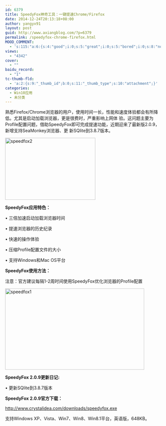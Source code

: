 ```yaml
---
id: 6379
title: SpeedyFox神奇工具：一键提速Chrome/Firefox
date: 2014-12-24T20:13:18+08:00
author: yangyx91
layout: post
guid: http://www.axiangblog.com/?p=6379
permalink: /speedyfox-chrome-firefox.html
MOOD_COMMENT:
  - 's:115:"a:6:{s:4:"good";i:0;s:5:"great";i:0;s:5:"bored";i:0;s:8:"nonsense";i:0;s:13:"notunderstand";i:0;s:7:"passing";i:0;}";'
views:
  - "4342"
cover:
  - ""
baidu_record:
  - "1"
tc-thumb-fld:
  - 'a:2:{s:9:"_thumb_id";b:0;s:11:"_thumb_type";s:10:"attachment";}'
categories:
  - Win10应用
  - 未分类
---
```

熟悉Firefox/Chrome浏览器的用户，使用时间一长，性能和速度体验都会有所降低。尤其是启动加载浏览器，更是很费时，严重影响上网体 验。这问题主要为Profile配置问题，借助SpeedyFox即可完成提速功能，近期迎来了最新版2.0.9，新增支持SeaMonkey浏览器、更 新SQlite到3.8.7版本。

<a href="http://www.axiangblog.com/wp-content/uploads/2013/12/speedfox2.jpg" target="_blank"  rel="nofollow" ><img loading="lazy" class="aligncenter size-full wp-image-5361" src="http://www.axiangblog.com/wp-content/uploads/2013/12/speedfox2.jpg" alt="speedfox2" width="292" height="200" /></a>

**SpeedyFox应用特色：**

• 三倍加速启动加载浏览器时间

• 提速浏览器的历史纪录

• 快速的操作体验

• 压缩Profile配置文件的大小

• 支持Windows和Mac OS平台

**SpeedyFox使用方法：**

注意：官方建议每隔1-2周时间使用SpeedyFox优化浏览器的Profile配置

<a href="http://www.axiangblog.com/wp-content/uploads/2013/12/speedfox1.jpg" target="_blank"  rel="nofollow" ><img loading="lazy" class="aligncenter size-full wp-image-5360" src="http://www.axiangblog.com/wp-content/uploads/2013/12/speedfox1.jpg" alt="speedfox1" width="450" height="262" /></a>

**SpeedyFox 2.0.9更新日记:**

• 更新SQlite到3.8.7版本

**SpeedyFox 2.0.9官方下载：**

<a href="http://www.crystalidea.com/downloads/speedyfox.exe" target="_blank" rel="nofollow" >http://www.crystalidea.com/downloads/speedyfox.exe</a>

支持Windows XP、Vista、Win7、Win8、Win8.1平台，英语版，648KB。

&nbsp;